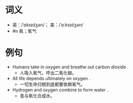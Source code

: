 # 词义
- 英：/ˈɒksɪdʒən/； 美：/ˈɑːksɪdʒən/
- #n 氧；氧气
# 例句
- Humans take in oxygen and breathe out carbon dioxide .
	- 人吸入氧气，呼出二氧化碳。
- All life depends ultimately on oxygen .
	- 一切生命归根到底都要依赖氧气。
- Hydrogen and oxygen combine to form water .
	- 氢与氧化合成水。
